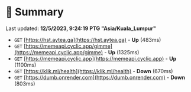# 📖 Summary
Last updated: **12/5/2023, 9:24:19 PTG "Asia/Kuala_Lumpur"**

- `GET` [https://hst.aytea.ga](https://hst.aytea.ga) - **Up** (483ms)
- `GET` [https://memeapi.cyclic.app/gimme](https://memeapi.cyclic.app/gimme) - **Up** (1325ms)
- `GET` [https://memeapi.cyclic.app](https://memeapi.cyclic.app) - **Up** (1100ms)
- `GET` [https://klik.ml/health](https://klik.ml/health) - **Down** (670ms)
- `GET` [https://dumb.onrender.com](https://dumb.onrender.com) - **Down** (803ms)
